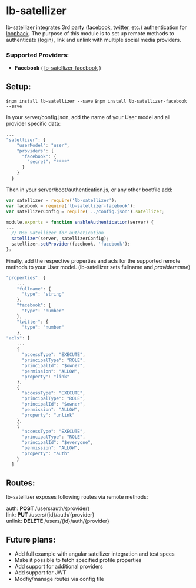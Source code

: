 # lb-satellizer

lb-satellizer integrates 3rd party (facebook, twitter, etc.) authentication for [loopback](https://github.com/strongloop/loopback).
The purpose of this module is to set up remote methods to authenticate (login), link and unlink with multiple social media providers.

### Supported Providers:

- **Facebook** ( [lb-satellizer-facebook](https://github.com/mfressdorf/lb-satellizer-facebook) )

## Setup:

```$npm install lb-satellizer --save```
```$npm install lb-satellizer-facebook --save```

In your server/config.json, add the name of your User model and all provider specific data:

```javascript
...
"satellizer": {
    "userModel": "user",
    "providers": {
      "facebook": {
        "secret": "****"
      }
    }
  }
```

Then in your server/boot/authentication.js, or any other bootfile add:

```javascript
var satellizer = require('lb-satellizer');
var facebook = require('lb-satellizer-facebook');
var satellizerConfig = require('../config.json').satellizer;

module.exports = function enableAuthentication(server) {
...
  // Use Satellizer for authetication
  satellizer(server, satellizerConfig);
  satellizer.setProvider(facebook, 'facebook');
};

```

Finally, add the respective properties and acls for the supported remote methods to your User model. (lb-satellizer sets fullname and *providername*)

```javascript
"properties": {
	...
    "fullname": {
      "type": "string"
    },
    "facebook": {
      "type": "number"
    },
    "twitter": {
      "type": "number"
    },
"acls": [
	...
    {
      "accessType": "EXECUTE",
      "principalType": "ROLE",
      "principalId": "$owner",
      "permission": "ALLOW",
      "property": "link"
    },
    {
      "accessType": "EXECUTE",
      "principalType": "ROLE",
      "principalId": "$owner",
      "permission": "ALLOW",
      "property": "unlink"
    },
    {
      "accessType": "EXECUTE",
      "principalType": "ROLE",
      "principalId": "$everyone",
      "permission": "ALLOW",
      "property": "auth"
    }
  ]
```
## Routes:
lb-satellizer exposes following routes via remote methods:

auth: **POST** /users/auth/{provider}  
link: **PUT** /users/{id}/auth/{provider}  
unlink: **DELETE** /users/{id}/auth/{provider}

## Future plans:

- Add full example with angular satellizer integration and test specs
- Make it possible to fetch specified profile properties
- Add support for additional providers
- Add support for JWT
- Modfiy/manage routes via config file
